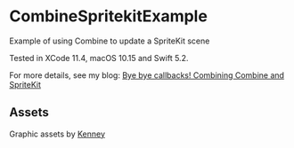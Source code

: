 # CombineSpritekitExample
Example of using Combine to update a SpriteKit scene

Tested in XCode 11.4, macOS 10.15 and Swift 5.2. 

For more details, see my blog: [Bye bye callbacks! Combining Combine and SpriteKit](https://www.thedreamweb.eu/blog/files/b7ef2fdcbcd58f3161f84cb2ab86513c-23.htmt)


## Assets
Graphic assets by [Kenney](https://www.kenney.nl)
